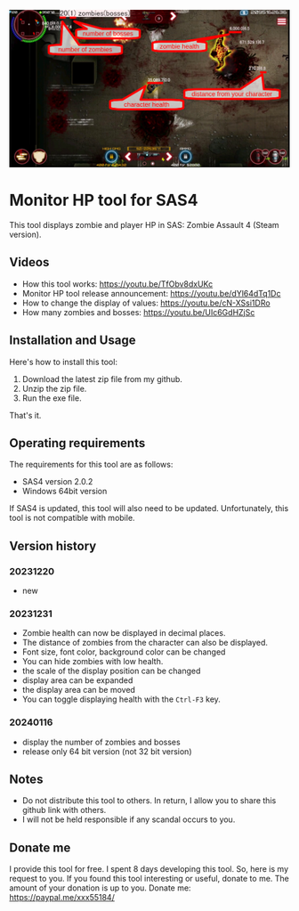 ![boss hp and distance](images/image20240116.png?raw=true)

# Monitor HP tool for SAS4
This tool displays zombie and player HP in SAS: Zombie Assault 4 (Steam version).

## Videos
* How this tool works: https://youtu.be/TfObv8dxUKc
* Monitor HP tool release announcement: https://youtu.be/dYl64dTq1Dc
* How to change the display of values: https://youtu.be/cN-XSsi1DRo
* How many zombies and bosses: https://youtu.be/UIc6GdHZjSc

## Installation and Usage
Here's how to install this tool:
1. Download the latest zip file from my github.
2. Unzip the zip file.
3. Run the exe file.

That's it.

## Operating requirements
The requirements for this tool are as follows:
* SAS4 version 2.0.2
* Windows 64bit version

If SAS4 is updated, this tool will also need to be updated.
Unfortunately, this tool is not compatible with mobile.

## Version history
### 20231220
* new
### 20231231
* Zombie health can now be displayed in decimal places.
* The distance of zombies from the character can also be displayed.
* Font size, font color, background color can be changed
* You can hide zombies with low health.
* the scale of the display position can be changed
* display area can be expanded
* the display area can be moved
* You can toggle displaying health with the `Ctrl-F3` key.
### 20240116
* display the number of zombies and bosses
* release only 64 bit version (not 32 bit version)

## Notes
* Do not distribute this tool to others. In return, I allow you to share this github link with others.
* I will not be held responsible if any scandal occurs to you.

## Donate me
I provide this tool for free.
I spent 8 days developing this tool.
So, here is my request to you.
If you found this tool interesting or useful, donate to me.
The amount of your donation is up to you.
Donate me: https://paypal.me/xxx55184/



